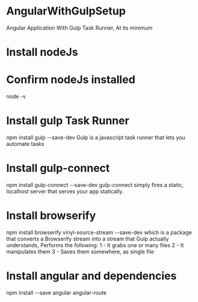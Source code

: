 # AngularWithGulpSetup
Angular Application With Gulp Task Runner, At its minimum

# Install nodeJs

# Confirm nodeJs installed
node -v

# Install gulp Task Runner
npm install gulp --save-dev
  Gulp is a javascript task runner that lets you automate tasks

# Install gulp-connect
npm install gulp-connect --save-dev
  gulp-connect simply fires a static, localhost server that serves your app statically.

# Install browserify
npm install browserify vinyl-source-stream  --save-dev
  which is a package that converts a Browserify stream into a stream that Gulp actually understands,
  Performs the following:
    1 - It grabs one or many files
    2 - It manipulates them
    3 - Saves them somewhere, as single file
  
# Install angular and dependencies
npm install --save angular angular-route
